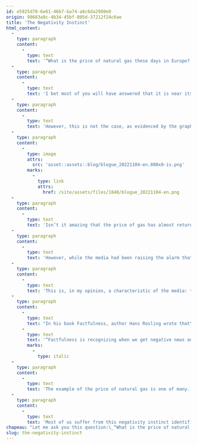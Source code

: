 ```yaml
---
id: e5925d78-6e61-46b7-ba74-a6c6da2980e0
origin: 98683a8c-4b34-45bf-805d-37212f24c6ae
title: 'The Negativity Instinct'
html_content:
  -
    type: paragraph
    content:
      -
        type: text
        text: '“What is the price of natural gas these days in Europe? Is it nearing its peak?”'
  -
    type: paragraph
    content:
      -
        type: text
        text: 'I bet most of you will have answered that it is near its peak and has risen sharply since the start of the war in Ukraine. Isn’t that what has been making headlines for the past few months?'
  -
    type: paragraph
    content:
      -
        type: text
        text: 'However, this is not the case, as evidenced by the graph below illustrating the evolution of the price of natural gas in Europe in recent months:'
  -
    type: paragraph
    content:
      -
        type: image
        attrs:
          src: 'asset::assets::blog/blogue_20221104-en.800x0-is.png'
        marks:
          -
            type: link
            attrs:
              href: /site/assets/files/1840/blogue_20221104-en.png
  -
    type: paragraph
    content:
      -
        type: text
        text: 'Isn’t it amazing that the price of gas has almost returned to its pre-conflict level? Moreover, the same observation could be made for the price of oil.'
  -
    type: paragraph
    content:
      -
        type: text
        text: 'However, while the media had been raising the alarm that the price of gas shattered records last September, they were practically silent about its subsequent decline.'
  -
    type: paragraph
    content:
      -
        type: text
        text: 'This is, in my opinion, a characteristic of the media: they love negative and sensational news. Bad news captures our attention more than good news. It is precisely this instinct of negativity that the media targets by constantly presenting suffering in the world, wherever and whenever it is. Good news often goes unreported.'
  -
    type: paragraph
    content:
      -
        type: text
        text: "In his book Factfulness, author Hans Rosling wrote that\_"
      -
        type: text
        text: '“Factfulness is recognizing when we get negative news and remembering that information about bad events is much more likely to reach us. When things are getting better, we often don’t hear about them. This gives us a systematically too-negative impression of the world around us, which is very stressful. To control the negativity instinct, expect bad news.”'
        marks:
          -
            type: italic
  -
    type: paragraph
    content:
      -
        type: text
        text: 'The example of the price of natural gas is one of many. However, I believe that the news of the last few months has been particularly pessimistic regarding the economy and the stock markets, as we are swimming in the midst of a bear market, inflation is at record highs and most observers are anticipating a recession.'
  -
    type: paragraph
    content:
      -
        type: text
        text: 'Most of us suffer from this negativity instinct identified by Hans Rosling in his book, which is constantly fed by the media. For the long-term investor, it is important to remember this and take a more factual and historical perspective.'
chapeau: "Let me ask you this question:\_“What is the price of natural gas these days in Europe? Is it nearing its peak?”"
slug: the-negativity-instinct
---
```

